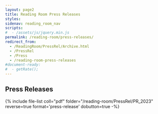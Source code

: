 ```yaml
---
layout: page2
title: Reading Room Press Releases
styles:
sidenav: reading_room_nav
scripts:
#  - /assets/js/jquery.min.js
permalink: /reading-room/press-releases/
redirect_from:
  - /ReadingRoom/PressRel/Archive.html
  - /PressRel
  - /Press
  - /reading-room-press-releases
#document-ready:
#  - getRate();
---
```


## Press Releases

{% include file-list coll="pdf" folder="/reading-room/PressRel/PR_2023" reverse=true format='press-release' dobutton=true -%}

<!-- CONTENT END -->
